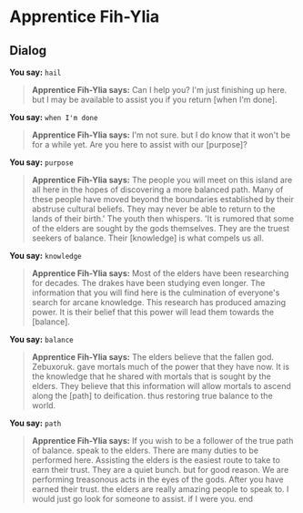# Apprentice Fih-Ylia


## Dialog

**You say:** `hail`



>**Apprentice Fih-Ylia says:** Can I help you?  I'm just finishing up here. but I may be available to assist you if you return [when I'm done].

**You say:** `when I'm done`



>**Apprentice Fih-Ylia says:** I'm not sure. but I do know that it won't be for a while yet. Are you here to assist with our [purpose]?

**You say:** `purpose`



>**Apprentice Fih-Ylia says:** The people you will meet on this island are all here in the hopes of discovering a more balanced path.  Many of these people have moved beyond the boundaries established by their abstruse cultural beliefs.  They may never be able to return to the lands of their birth.'  The youth then whispers. 'It is rumored that some of the elders are sought by the gods themselves.  They are the truest seekers of balance.  Their [knowledge] is what compels us all.

**You say:** `knowledge`



>**Apprentice Fih-Ylia says:** Most of the elders have been researching for decades.  The drakes have been studying even longer.  The information that you will find here is the culmination of everyone's search for arcane knowledge.  This research has produced amazing power.  It is their belief that this power will lead them towards the [balance].

**You say:** `balance`



>**Apprentice Fih-Ylia says:** The elders believe that the fallen god. Zebuxoruk. gave mortals much of the power that they have now.  It is the knowledge that he shared with mortals that is sought by the elders.  They believe that this information will allow mortals to ascend along the [path] to deification. thus restoring true balance to the world.

**You say:** `path`



>**Apprentice Fih-Ylia says:** If you wish to be a follower of the true path of balance. speak to the elders.  There are many duties to be performed here.  Assisting the elders is the easiest route to take to earn their trust.  They are a quiet bunch. but for good reason.  We are performing treasonous acts in the eyes of the gods.  After you have earned their trust. the elders are really amazing people to speak to.  I would just go look for someone to assist. if I were you.
end
